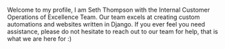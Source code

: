 Welcome to my profile, I am Seth Thompson with the Internal Customer Operations of Excellence Team. Our team excels at creating custom automations and websites written in Django. If you ever feel you need assistance, please do not hesitate to reach out to our team for help, that is what we are here for :)
